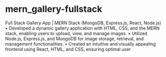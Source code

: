 # mern_gallery-fullstack
Full Stack Gallery App | MERN Stack (MongoDB, Express.js, React, Node.js)
• Developed a dynamic gallery application with HTML, CSS, and the MERN stack, enabling users to upload, view,
and manage images.
• Utilized Node.js, Express.js, and MongoDB for image storage, retrieval, and management functionalities.
• Created an intuitive and visually appealing frontend using React, HTML, and CSS, ensuring optimal user
